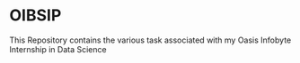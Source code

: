# OIBSIP
This Repository contains the various task associated with my Oasis Infobyte Internship in Data Science

